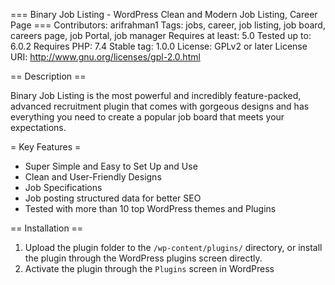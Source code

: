=== Binary Job Listing - WordPress Clean and Modern Job Listing, Career Page  ===
Contributors: arifrahman1
Tags: jobs, career, job listing, job board, careers page, job Portal, job manager
Requires at least: 5.0
Tested up to: 6.0.2
Requires PHP: 7.4
Stable tag: 1.0.0
License: GPLv2 or later
License URI: http://www.gnu.org/licenses/gpl-2.0.html

== Description ==

Binary Job Listing is the most powerful and incredibly feature-packed, advanced recruitment plugin that comes with gorgeous designs and has everything you need to create a popular job board that meets your expectations.

= Key Features =
* Super Simple and Easy to Set Up and Use
* Clean and User-Friendly Designs
* Job Specifications
* Job posting structured data for better SEO
* Tested with more than 10 top WordPress themes and Plugins

== Installation ==
1. Upload the plugin folder to the `/wp-content/plugins/` directory, or install the plugin through the WordPress plugins screen directly.
2. Activate the plugin through the `Plugins` screen in WordPress
